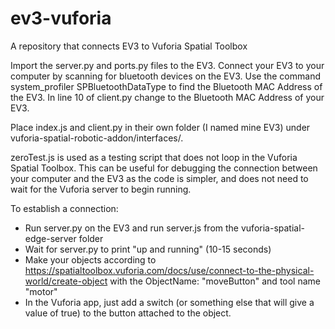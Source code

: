 # ev3-vuforia
A repository that connects EV3 to Vuforia Spatial Toolbox

Import the server.py and ports.py files to the EV3. Connect your EV3 to your computer by scanning for bluetooth devices on the EV3. Use the command system_profiler SPBluetoothDataType to find the Bluetooth MAC Address of the EV3. In line 10 of client.py change to the Bluetooth MAC Address of your EV3.

Place index.js and client.py in their own folder (I named mine EV3) under vuforia-spatial-robotic-addon/interfaces/.

zeroTest.js is used as a testing script that does not loop in the Vuforia Spatial Toolbox. This can be useful for debugging the connection between your computer and the EV3 as the code is simpler, and does not need to wait for the Vuforia server to begin running.

To establish a connection:
* Run server.py on the EV3 and run server.js from the vuforia-spatial-edge-server folder
* Wait for server.py to print "up and running" (10-15 seconds)
* Make your objects according to https://spatialtoolbox.vuforia.com/docs/use/connect-to-the-physical-world/create-object with the ObjectName: "moveButton" and tool name "motor"
* In the Vuforia app, just add a switch (or something else that will give a value of true) to the button attached to the object. 
